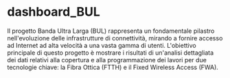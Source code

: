 # dashboard_BUL

Il progetto Banda Ultra Larga (BUL) rappresenta un fondamentale pilastro nell'evoluzione delle infrastrutture di connettività, mirando a fornire accesso ad Internet ad alta velocità a una vasta gamma di utenti. L'obiettivo principale di questo progetto è mostrare i risultati di un'analisi dettagliata dei dati relativi alla copertura e alla programmazione dei lavori per due tecnologie chiave: la Fibra Ottica (FTTH) e il Fixed Wireless Access (FWA).